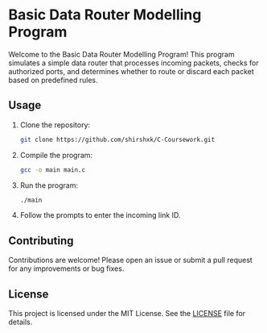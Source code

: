 # Basic Data Router Modelling Program

Welcome to the Basic Data Router Modelling Program! This program simulates a simple data router that processes incoming packets, checks for authorized ports, and determines whether to route or discard each packet based on predefined rules.

## Usage

1. Clone the repository:
    ```bash
    git clone https://github.com/shirshxk/C-Coursework.git
    ```

2. Compile the program:
    ```bash
    gcc -o main main.c
    ```

3. Run the program:
    ```bash
    ./main
    ```

4. Follow the prompts to enter the incoming link ID.

## Contributing

Contributions are welcome! Please open an issue or submit a pull request for any improvements or bug fixes.

## License

This project is licensed under the MIT License. See the [LICENSE](LICENSE) file for details.
